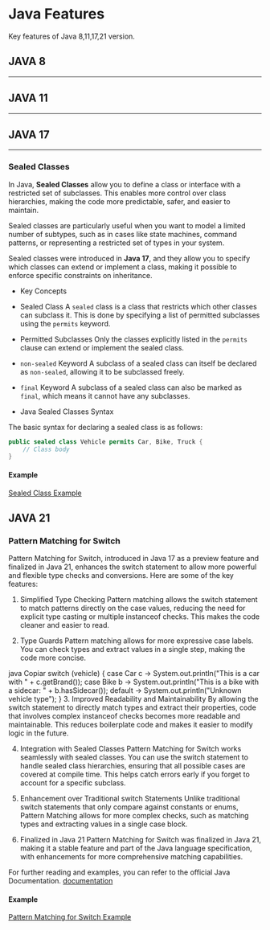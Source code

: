 # Java Features

Key features of Java 8,11,17,21 version.

## JAVA 8

---

## JAVA 11

---

## JAVA 17

---

### Sealed Classes
In Java, **Sealed Classes** allow you to define a class or interface with a restricted set of subclasses. This enables more control over class hierarchies, making the code more predictable, safer, and easier to maintain.

Sealed classes are particularly useful when you want to model a limited number of subtypes, such as in cases like state machines, command patterns, or representing a restricted set of types in your system.

Sealed classes were introduced in **Java 17**, and they allow you to specify which classes can extend or implement a class, making it possible to enforce specific constraints on inheritance.

- Key Concepts

- Sealed Class
A `sealed` class is a class that restricts which other classes can subclass it. This is done by specifying a list of permitted subclasses using the `permits` keyword.

- Permitted Subclasses
Only the classes explicitly listed in the `permits` clause can extend or implement the sealed class.

- `non-sealed` Keyword
A subclass of a sealed class can itself be declared as `non-sealed`, allowing it to be subclassed freely.

- `final` Keyword
A subclass of a sealed class can also be marked as `final`, which means it cannot have any subclasses.

- Java Sealed Classes Syntax

The basic syntax for declaring a sealed class is as follows:

```java
public sealed class Vehicle permits Car, Bike, Truck {
    // Class body
}
```
#### Example

[Sealed Class Example](https://github.com/klintfox/java/tree/main/api-vehicle-sealed-class)


## JAVA 21

### Pattern Matching for Switch
Pattern Matching for Switch, introduced in Java 17 as a preview feature and finalized in Java 21, enhances the switch statement to allow more powerful and flexible type checks and conversions. Here are some of the key features:

1. Simplified Type Checking
Pattern matching allows the switch statement to match patterns directly on the case values, reducing the need for explicit type casting or multiple instanceof checks. This makes the code cleaner and easier to read.

2. Type Guards
Pattern matching allows for more expressive case labels. You can check types and extract values in a single step, making the code more concise.

java
Copiar
switch (vehicle) {
    case Car c -> System.out.println("This is a car with " + c.getBrand());
    case Bike b -> System.out.println("This is a bike with a sidecar: " + b.hasSidecar());
    default -> System.out.println("Unknown vehicle type");
}
3. Improved Readability and Maintainability
By allowing the switch statement to directly match types and extract their properties, code that involves complex instanceof checks becomes more readable and maintainable. This reduces boilerplate code and makes it easier to modify logic in the future.

4. Integration with Sealed Classes
Pattern Matching for Switch works seamlessly with sealed classes. You can use the switch statement to handle sealed class hierarchies, ensuring that all possible cases are covered at compile time. This helps catch errors early if you forget to account for a specific subclass.

5. Enhancement over Traditional switch Statements
Unlike traditional switch statements that only compare against constants or enums, Pattern Matching allows for more complex checks, such as matching types and extracting values in a single case block.

6. Finalized in Java 21
Pattern Matching for Switch was finalized in Java 21, making it a stable feature and part of the Java language specification, with enhancements for more comprehensive matching capabilities.

For further reading and examples, you can refer to the official Java Documentation. [documentation](https://docs.oracle.com/en/java/javase/21/language/pattern-matching-switch.html#GUID-E69EEA63-E204-41B4-AA7F-D58B26A3B232)

#### Example
[Pattern Matching for Switch Example](https://github.com/klintfox/java/tree/main/vehiclePatternMatching)

